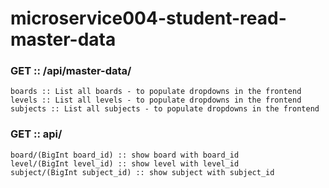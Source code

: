 # microservice004-student-read-master-data

### GET :: /api/master-data/
	boards :: List all boards - to populate dropdowns in the frontend
	levels :: List all levels - to populate dropdowns in the frontend
	subjects :: List all subjects - to populate dropdowns in the frontend

### GET :: api/
	board/(BigInt board_id) :: show board with board_id
	level/(BigInt level_id) :: show level with level_id
	subject/(BigInt subject_id) :: show subject with subject_id
